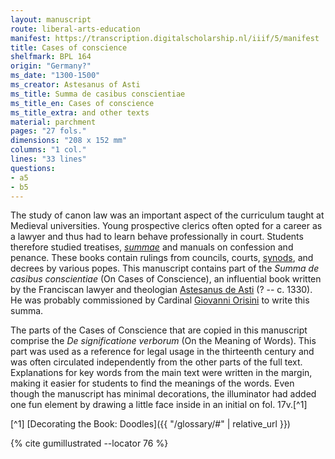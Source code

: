 ```yaml
---
layout: manuscript
route: liberal-arts-education
manifest: https://transcription.digitalscholarship.nl/iiif/5/manifest
title: Cases of conscience
shelfmark: BPL 164
origin: "Germany?"
ms_date: "1300-1500"
ms_creator: Astesanus of Asti
ms_title: Summa de casibus conscientiae
ms_title_en: Cases of conscience
ms_title_extra: and other texts
material: parchment
pages: "27 fols."
dimensions: "208 x 152 mm"
columns: "1 col."
lines: "33 lines"
questions:
- a5
- b5
---
```


The study of canon law was an important aspect of the curriculum taught
at Medieval universities. Young prospective clerics often opted for a
career as a lawyer and thus had to learn behave professionally in court.
Students therefore studied treatises,
*[summae](https://en.wikipedia.org/wiki/Summa)* and manuals on
confession and penance. These books contain rulings from councils,
courts, [synods](https://en.wikipedia.org/wiki/Synod), and decrees by
various popes. This manuscript contains part of the *Summa de casibus conscientiae* (On Cases of Conscience), an influential book written by
the Franciscan lawyer and theologian [Astesanus de Asti](https://en.wikipedia.org/wiki/Astesanus_of_Asti) (? -- c. 1330).
He was probably commissioned by Cardinal [Giovanni Orisini](https://en.wikipedia.org/wiki/Giovanni_Gaetano_Orsini_(cardinal))
to write this summa.

The parts of the Cases of Conscience that are copied in this manuscript
comprise the *De significatione verborum* (On the Meaning of Words).
This part was used as a reference for legal usage in the thirteenth
century and was often circulated independently from the other parts of
the full text. Explanations for key words from the main text were
written in the margin, making it easier for students to find the
meanings of the words. Even though the manuscript has minimal
decorations, the illuminator had added one fun element by drawing a
little face inside in an initial on fol. 17v.[^1]

[^1] [Decorating the Book: Doodles]({{ "/glossary/#" | relative_url }})

{% cite gumillustrated --locator 76 %}